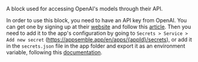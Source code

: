 A block used for accessing OpenAI's models through their API.

In order to use this block, you need to have an API key from OpenAI. You can get one by signing up
at their [website](https://beta.openai.com/signup/) and follow this
[article](https://help.openai.com/en/articles/4936850-where-do-i-find-my-openai-api-key). Then you
need to add it to the app's configuration by going to `Secrets > Service > Add new secret`
(https://appsemble.app/en/apps/{appId}/secrets), or add it in the `secrets.json` file in the app
folder and export it as an environment variable, following this
[documentation](https://appsemble.app/en/docs/03-guide/App#secrets).
